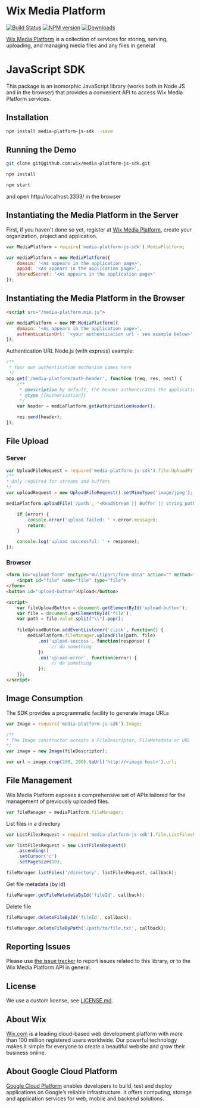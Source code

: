 # Wix Media Platform

[![Build Status][travis-image]][travis-url] 
[![NPM version][npm-image]][npm-url] 
[![Downloads][downloads-image]][npm-url]

[Wix Media Platform][wixmp-url] is a collection of services for storing, serving, uploading, and managing media files and any files in general

# JavaScript SDK

This package is an isomorphic JavaScript library (works both in Node JS and in the browser) that provides a convenient API to access Wix Media Platform services.

## Installation

```bash
npm install media-platform-js-sdk --save
```
## Running the Demo

```bash
git clone git@github.com:wix/media-platform-js-sdk.git

npm install

npm start
```
and open http://localhost:3333/ in the browser

## Instantiating the Media Platform in the Server

First, if you haven't done so yet, register at [Wix Media Platform][wixmp-url], create your organization, project and application.

```javascript
var MediaPlatform = require('media-platform-js-sdk').MediaPlatform;

var mediaPlatform = new MediaPlatform({
    domain: '<As appears in the application page>',
    appId: '<As appears in the application page>',
    sharedSecret: '<As appears in the application page>'
});
```
## Instantiating the Media Platform in the Browser

```html
<script src="/media-platform.min.js">

var mediaPlatform = new MP.MediaPlatform({
    domain: '<As appears in the application page>',
    authenticationUrl: '<your authentication url - see example below>'
});
```
Authentication URL Node.js (with express) example:

```javascript
/**
 * Your own authentication mechanism comes here
 */
app.get('/media-platform/auth-header', function (req, res, next) {
    /**
     * @description by default, the header authenticates the application
     * @type {{Authorization}}
     */
    var header = mediaPlatform.getAuthorizationHeader();

    res.send(header);
});
```

## File Upload

### Server

```javascript
var UploadFileRequest = require('media-platform-js-sdk').file.UploadFileRequest;
/**
* Only required for streams and buffers
*/
var uploadRequest = new UploadFileRequest().setMimeType('image/jpeg');

mediaPlatform.uploadFile('/path', '<ReadStream || Buffer || string path to file>', uploadRequest || null, function (error, response) {

    if (error) {
        console.error('upload failed: ' + error.message);
        return;
    }

    console.log('upload successful: ' + response);
});
```

### Browser 

```html
<form id="upload-form" enctype="multipart/form-data" action="" method="post" target="upload-result">
    <input id="file" name="file" type="file">
</form>
<button id="upload-button">Upload</button>

<script>
    var fileUploadButton = document.getElementById('upload-button');
    var file = document.getElementById('file');
    var path = file.value.split("\\").pop();
        
    fileUploadButton.addEventListener('click', function() {
        mediaPlatform.fileManager.uploadFile(path, file)
            .on('upload-success', function(response) {
                 // do something
            })                
            .on('upload-error', function(error) {
                 // do something
            });
    });
</script>
```

## Image Consumption

The SDK provides a programmatic facility to generate image URLs 

```javascript
var Image = require('media-platform-js-sdk').Image;

/**
* The Image constructor accepts a FileDescriptor, FileMetadata or URL  
*/
var image = new Image(fileDescriptor);

var url = image.crop(200, 200).toUrl('http://<image host>').url;

```

## File Management

Wix Media Platform exposes a comprehensive set of APIs tailored for the management of previously uploaded files.

```javascript
var fileManager = mediaPlatform.fileManager;
```

List files in a directory

```javascript
var ListFilesRequest = require('media-platform-js-sdk').file.ListFilesRequest;

var listFilesRequest = new ListFilesRequest()
    .ascending()
    .setCursor('c')
    .setPageSize(10);

fileManager.listFiles('/directory', listFilesRequest, callback);
```

Get file metadata (by id)

```javascript
fileManager.getFileMetadataById('fileId', callback);
```

Delete file

```javascript
fileManager.deleteFileById('fileId', callback);

fileManager.deleteFileByPath('/path/to/file.txt', callback);
```

## Reporting Issues

Please use [the issue tracker](https://github.com/wix/media-platform-js-sdk/issues) to report issues related to this library, or to the Wix Media Platform API in general.

## License

We use a custom license, see [LICENSE.md](LICENSE.md).

## About Wix

[Wix.com][wix-url] is a leading cloud-based web development platform with more than 100 million registered users worldwide. 
Our powerful technology makes it simple for everyone to create a beautiful website and grow their business online.

## About Google Cloud Platform

[Google Cloud Platform](https://cloud.google.com/) enables developers to build, test and deploy applications on Google’s reliable infrastructure.
It offers computing, storage and application services for web, mobile and backend solutions.


[wix-url]: https://www.wix.com/
[wixmp-url]: https://gcp.wixmp.com/
[npm-image]: https://img.shields.io/npm/v/media-platform-js-sdk.svg
[npm-url]: https://npmjs.org/package/media-platform-js-sdk
[downloads-image]: https://img.shields.io/npm/dm/media-platform-js-sdk.svg
[travis-image]: https://travis-ci.org/wix/media-platform-js-sdk.svg?branch=master
[travis-url]: https://travis-ci.org/wix/media-platform-js-sdk
